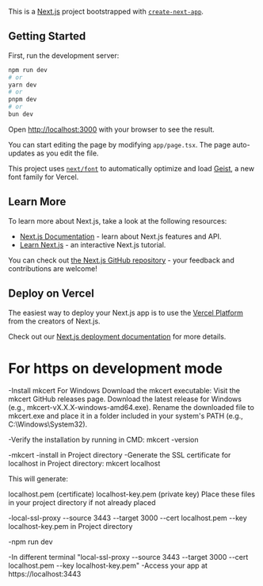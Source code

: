 This is a [Next.js](https://nextjs.org) project bootstrapped with [`create-next-app`](https://nextjs.org/docs/app/api-reference/cli/create-next-app).

## Getting Started

First, run the development server:

```bash
npm run dev
# or
yarn dev
# or
pnpm dev
# or
bun dev
```

Open [http://localhost:3000](http://localhost:3000) with your browser to see the result.

You can start editing the page by modifying `app/page.tsx`. The page auto-updates as you edit the file.

This project uses [`next/font`](https://nextjs.org/docs/app/building-your-application/optimizing/fonts) to automatically optimize and load [Geist](https://vercel.com/font), a new font family for Vercel.

## Learn More

To learn more about Next.js, take a look at the following resources:

- [Next.js Documentation](https://nextjs.org/docs) - learn about Next.js features and API.
- [Learn Next.js](https://nextjs.org/learn) - an interactive Next.js tutorial.

You can check out [the Next.js GitHub repository](https://github.com/vercel/next.js) - your feedback and contributions are welcome!

## Deploy on Vercel

The easiest way to deploy your Next.js app is to use the [Vercel Platform](https://vercel.com/new?utm_medium=default-template&filter=next.js&utm_source=create-next-app&utm_campaign=create-next-app-readme) from the creators of Next.js.

Check out our [Next.js deployment documentation](https://nextjs.org/docs/app/building-your-application/deploying) for more details.

# For https on development mode

-Install mkcert
For Windows
Download the mkcert executable:
Visit the mkcert GitHub releases page.
Download the latest release for Windows (e.g., mkcert-vX.X.X-windows-amd64.exe).
Rename the downloaded file to mkcert.exe and place it in a folder included in your system's PATH (e.g., C:\Windows\System32).

-Verify the installation by running in CMD:
mkcert -version

-mkcert -install in Project directory
-Generate the SSL certificate for localhost in Project directory:
mkcert localhost

This will generate:

localhost.pem (certificate)
localhost-key.pem (private key)
Place these files in your project directory if not already placed

-local-ssl-proxy --source 3443 --target 3000 --cert localhost.pem --key localhost-key.pem in Project directory

-npm run dev

-In different terminal "local-ssl-proxy --source 3443 --target 3000 --cert localhost.pem --key localhost-key.pem"
-Access your app at https://localhost:3443
